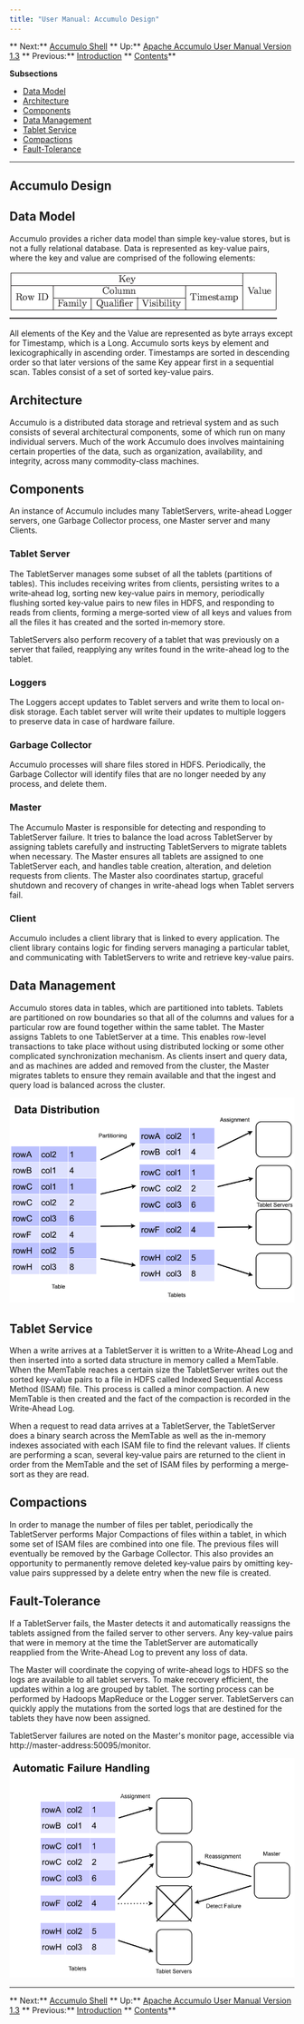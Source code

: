 ```yaml
---
title: "User Manual: Accumulo Design"
---
```


** Next:** [Accumulo Shell][2] ** Up:** [Apache Accumulo User Manual Version 1.3][4] ** Previous:** [Introduction][6]   ** [Contents][8]**   
  
<a id="CHILD_LINKS"></a>**Subsections**

* [Data Model][9]
* [Architecture][10]
* [Components][11]
* [Data Management][12]
* [Tablet Service][13]
* [Compactions][14]
* [Fault-Tolerance][15]

* * *

## <a id="Accumulo_Design"></a> Accumulo Design

## <a id="Data_Model"></a> Data Model

Accumulo provides a richer data model than simple key-value stores, but is not a fully relational database. Data is represented as key-value pairs, where the key and value are comprised of the following elements: 

![converted table][16]

All elements of the Key and the Value are represented as byte arrays except for Timestamp, which is a Long. Accumulo sorts keys by element and lexicographically in ascending order. Timestamps are sorted in descending order so that later versions of the same Key appear first in a sequential scan. Tables consist of a set of sorted key-value pairs. 

## <a id="Architecture"></a> Architecture

Accumulo is a distributed data storage and retrieval system and as such consists of several architectural components, some of which run on many individual servers. Much of the work Accumulo does involves maintaining certain properties of the data, such as organization, availability, and integrity, across many commodity-class machines. 

## <a id="Components"></a> Components

An instance of Accumulo includes many TabletServers, write-ahead Logger servers, one Garbage Collector process, one Master server and many Clients. 

### <a id="Tablet_Server"></a> Tablet Server

The TabletServer manages some subset of all the tablets (partitions of tables). This includes receiving writes from clients, persisting writes to a write‐ahead log, sorting new key‐value pairs in memory, periodically flushing sorted key‐value pairs to new files in HDFS, and responding to reads from clients, forming a merge‐sorted view of all keys and values from all the files it has created and the sorted in‐memory store. 

TabletServers also perform recovery of a tablet that was previously on a server that failed, reapplying any writes found in the write-ahead log to the tablet. 

### <a id="Loggers"></a> Loggers

The Loggers accept updates to Tablet servers and write them to local on-disk storage. Each tablet server will write their updates to multiple loggers to preserve data in case of hardware failure. 

### <a id="Garbage_Collector"></a> Garbage Collector

Accumulo processes will share files stored in HDFS. Periodically, the Garbage Collector will identify files that are no longer needed by any process, and delete them. 

### <a id="Master"></a> Master

The Accumulo Master is responsible for detecting and responding to TabletServer failure. It tries to balance the load across TabletServer by assigning tablets carefully and instructing TabletServers to migrate tablets when necessary. The Master ensures all tablets are assigned to one TabletServer each, and handles table creation, alteration, and deletion requests from clients. The Master also coordinates startup, graceful shutdown and recovery of changes in write-ahead logs when Tablet servers fail. 

### <a id="Client"></a> Client

Accumulo includes a client library that is linked to every application. The client library contains logic for finding servers managing a particular tablet, and communicating with TabletServers to write and retrieve key-value pairs. 

## <a id="Data_Management"></a> Data Management

Accumulo stores data in tables, which are partitioned into tablets. Tablets are partitioned on row boundaries so that all of the columns and values for a particular row are found together within the same tablet. The Master assigns Tablets to one TabletServer at a time. This enables row-level transactions to take place without using distributed locking or some other complicated synchronization mechanism. As clients insert and query data, and as machines are added and removed from the cluster, the Master migrates tablets to ensure they remain available and that the ingest and query load is balanced across the cluster. 

![Image data_distribution][17]

## <a id="Tablet_Service"></a> Tablet Service

When a write arrives at a TabletServer it is written to a Write‐Ahead Log and then inserted into a sorted data structure in memory called a MemTable. When the MemTable reaches a certain size the TabletServer writes out the sorted key-value pairs to a file in HDFS called Indexed Sequential Access Method (ISAM) file. This process is called a minor compaction. A new MemTable is then created and the fact of the compaction is recorded in the Write‐Ahead Log. 

When a request to read data arrives at a TabletServer, the TabletServer does a binary search across the MemTable as well as the in-memory indexes associated with each ISAM file to find the relevant values. If clients are performing a scan, several key‐value pairs are returned to the client in order from the MemTable and the set of ISAM files by performing a merge‐sort as they are read. 

## <a id="Compactions"></a> Compactions

In order to manage the number of files per tablet, periodically the TabletServer performs Major Compactions of files within a tablet, in which some set of ISAM files are combined into one file. The previous files will eventually be removed by the Garbage Collector. This also provides an opportunity to permanently remove deleted key‐value pairs by omitting key‐value pairs suppressed by a delete entry when the new file is created. 

## <a id="Fault-Tolerance"></a> Fault-Tolerance

If a TabletServer fails, the Master detects it and automatically reassigns the tablets assigned from the failed server to other servers. Any key-value pairs that were in memory at the time the TabletServer are automatically reapplied from the Write-Ahead Log to prevent any loss of data. 

The Master will coordinate the copying of write-ahead logs to HDFS so the logs are available to all tablet servers. To make recovery efficient, the updates within a log are grouped by tablet. The sorting process can be performed by Hadoops MapReduce or the Logger server. TabletServers can quickly apply the mutations from the sorted logs that are destined for the tablets they have now been assigned. 

TabletServer failures are noted on the Master's monitor page, accessible via   
http://master-address:50095/monitor. 

![Image failure_handling][18]

* * *

** Next:** [Accumulo Shell][2] ** Up:** [Apache Accumulo User Manual Version 1.3][4] ** Previous:** [Introduction][6]   ** [Contents][8]**

[2]: Accumulo_Shell.html
[4]: accumulo_user_manual.html
[6]: Introduction.html
[8]: Contents.html
[9]: Accumulo_Design.html#Data_Model
[10]: Accumulo_Design.html#Architecture
[11]: Accumulo_Design.html#Components
[12]: Accumulo_Design.html#Data_Management
[13]: Accumulo_Design.html#Tablet_Service
[14]: Accumulo_Design.html#Compactions
[15]: Accumulo_Design.html#Fault-Tolerance
[16]: img1.png
[17]: ./data_distribution.png
[18]: ./failure_handling.png

